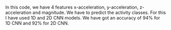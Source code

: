 In this code, we have 4 features x-acceleration, y-acceleration, z-acceleration and magnitude. We have to predict the activity classes. For this I have used 1D and 2D CNN models. We have got an accuracy of 94% for 1D CNN and 92% for 2D CNN. 

